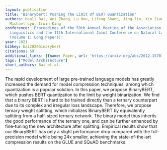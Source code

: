 ```yaml
---
layout: publication
title: 'Binarybert: Pushing The Limit Of BERT Quantization'
authors: Haoli Bai, Wei Zhang, Lu Hou, Lifeng Shang, Jing Jin, Xin Jiang, Qun Liu,
  Michael Lyu, Irwin King
conference: 'Proceedings of the 59th Annual Meeting of the Association for Computational
  Linguistics and the 11th International Joint Conference on Natural Language Processing
  (Volume 1: Long Papers)'
year: 2021
bibkey: bai2020binarybert
citations: 69
additional_links: [{name: Paper, url: 'https://arxiv.org/abs/2012.15701'}]
tags: ["Model Architecture"]
short_authors: Bai et al.
---
```

The rapid development of large pre-trained language models has greatly
increased the demand for model compression techniques, among which quantization
is a popular solution. In this paper, we propose BinaryBERT, which pushes BERT
quantization to the limit by weight binarization. We find that a binary BERT is
hard to be trained directly than a ternary counterpart due to its complex and
irregular loss landscape. Therefore, we propose ternary weight splitting, which
initializes BinaryBERT by equivalently splitting from a half-sized ternary
network. The binary model thus inherits the good performance of the ternary
one, and can be further enhanced by fine-tuning the new architecture after
splitting. Empirical results show that our BinaryBERT has only a slight
performance drop compared with the full-precision model while being 24x
smaller, achieving the state-of-the-art compression results on the GLUE and
SQuAD benchmarks.